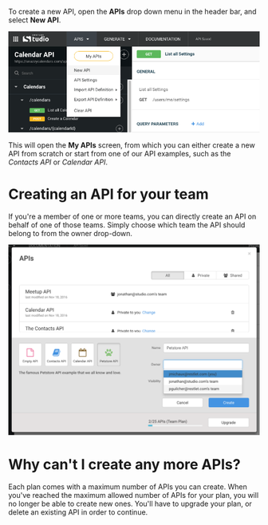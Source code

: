 To create a new API, open the **APIs** drop down menu in the header bar, and select **New API**.

![Create a new API](images/newapi.png "Create a new API")

This will open the **My APIs** screen, from which you can either create a new API from scratch or start from one of our API examples, such as the *Contacts API* or *Calendar API*.

# Creating an API for your team

If you're a member of one or more teams, you can directly create an API on behalf of one of those teams. Simply choose which team the API should belong to from the owner drop-down.

![Change owner](images/changeowner.png "Change owner")

# Why can't I create any more APIs?

Each plan comes with a maximum number of APIs you can create. When you've reached the maximum allowed number of APIs for your plan, you will no longer be able to create new ones. You'll have to upgrade your plan, or delete an existing API in order to continue.
